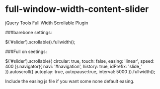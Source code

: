 full-window-width-content-slider
================================

jQuery Tools Full Width Scrollable Plugin


###barebone settings:

$('#slider').scrollable().fullwidth();


###Full on seetings:

$('#slider').scrollable({ 
 circular: true, 
 touch: false, 
 easing: 'linear', 
 speed: 400
}).navigator({ 
 navi: '#navigation',
 history: true,
 idPrefix: 'slide_'
}).autoscroll({ 
 autoplay: true,
 autopause:true, 
 interval: 5000 
}).fullwidth();
  
  Include the easing js file if you want some none default easing.
